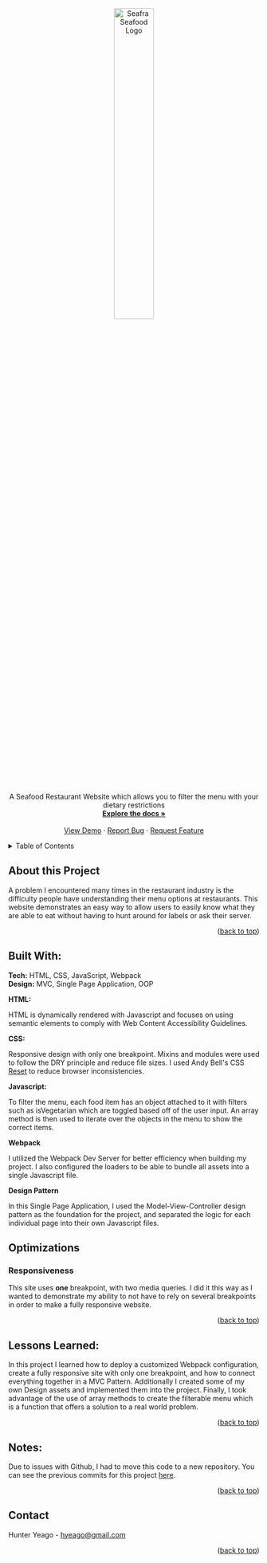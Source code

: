 <div align="center">
<a name="readme-top" height="0"></a>
  <a href="https://github.com/hyradar/Seafood-Restaurant">
    <img src="https://github.com/hyradar/Seafood-Restaurant/blob/main/src/images/Seafralogowhite.svg" alt="Seafra Seafood Logo" width="40%" height="40%">
  </a>
  <p align="center">
    A Seafood Restaurant Website which allows you to filter the menu with your dietary restrictions
    <br />
    <a href="https://github.com/hyradar/Seafood-Restaurant"><strong>Explore the docs »</strong></a>
    <br />
    <br />
    <a href="https://hyradar.github.io/Seafood-Restaurant">View Demo</a>
    ·
    <a href="https://github.com/hyradar/Seafood-Restaurant/issues">Report Bug</a>
    ·
    <a href="https://github.com/hyradar/Seafood-Restaurant/issues">Request Feature</a>
  </p>
</div>

<!-- Table of Contents -->
<details>
  <summary>Table of Contents</summary>
  <ol>
    <li>
      <a href="#about-the-project">About The Project</a>
      <ul>
        <li><a href="#built-with">Built With</a></li>
      </ul>
    </li>
    <li><a href="#optimizations">Optimizations</a></li>
    <li><a href="#lessons-learned">Lessons Learned</a></li>
    <li><a href="#notes">Notes</a></li>
    <li><a href="#contact">Contact</a></li>
      </ul>
    </li>
  </ol>
</details>

## About this Project

A problem I encountered many times in the restaurant industry is the difficulty people have understanding their menu options at restaurants. This website demonstrates an easy way to allow users to easily know what they are able to eat without having to hunt around for labels or ask their server.

<p align="right">(<a href="#readme-top">back to top</a>)</p>

## Built With:

**Tech:** HTML, CSS, JavaScript, Webpack
<br>
**Design:** MVC, Single Page Application, OOP

**HTML:**

HTML is dynamically rendered with Javascript and focuses on using semantic elements to comply with Web Content Accessibility Guidelines.

**CSS:** 

Responsive design with only one breakpoint. Mixins and modules were used to follow the DRY principle and reduce file sizes. I used Andy Bell's CSS [Reset](https://andy-bell.co.uk/a-modern-css-reset/) to reduce browser inconsistencies.

**Javascript:** 

To filter the menu, each food item has an object attached to it with filters such as isVegetarian which are toggled based off of the user input. An array method is then used to iterate over the objects in the menu to show the correct items.

**Webpack**

I utilized the Webpack Dev Server for better efficiency when building my project. I also configured the loaders to be able to bundle all assets into a single Javascript file.

**Design Pattern**

In this Single Page Application, I used the Model-View-Controller design pattern as the foundation for the project, and separated the logic for each individual page into their own Javascript files.

## Optimizations

### Responsiveness

This site uses **one** breakpoint, with two media queries. I did it this way as I wanted to demonstrate my ability to not have to rely on several breakpoints in order to make a fully responsive website.

<p align="right">(<a href="#readme-top">back to top</a>)</p>

## Lessons Learned:

In this project I learned how to deploy a customized Webpack configuration, create a fully responsive site with only one breakpoint, and how to connect everything together in a MVC Pattern. Additionally I created some of my own Design assets and implemented them into the project. Finally, I took advantage of the use of array methods to create the filterable menu which is a function that offers a solution to a real world problem.

<p align="right">(<a href="#readme-top">back to top</a>)</p>

## Notes:

Due to issues with Github, I had to move this code to a new repository. You can see the previous commits for this project <a href="https://github.com/hyradar/restaurant">here</a>.

<p align="right">(<a href="#readme-top">back to top</a>)</p>

## Contact
Hunter Yeago - hyeago@gmail.com

<p align="right">(<a href="#readme-top">back to top</a>)</p>